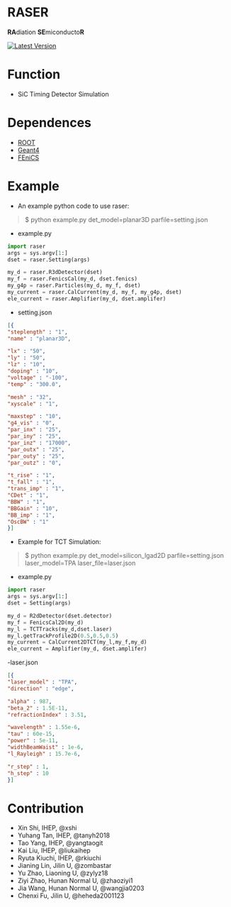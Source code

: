 RASER
======

**RA**diation **SE**miconducto**R** 


[![Latest Version][pypi-image]][pypi-url] 
  

Function
======

- SiC Timing Detector Simulation 

Dependences 
======

- [ROOT](https://root.cern.ch/building-root) 
- [Geant4](https://geant4.web.cern.ch)
- [FEniCS](https://fenicsproject.org)


Example 
======

- An example python code to use raser:

> $ python example.py det_model=planar3D parfile=setting.json
 
 - example.py 

```python 
import raser
args = sys.argv[1:]
dset = raser.Setting(args)

my_d = raser.R3dDetector(dset)
my_f = raser.FenicsCal(my_d, dset.fenics)
my_g4p = raser.Particles(my_d, my_f, dset)
my_current = raser.CalCurrent(my_d, my_f, my_g4p, dset)
ele_current = raser.Amplifier(my_d, dset.amplifer)
```
 - setting.json 
  
```json
[{
"steplength" : "1",
"name" : "planar3D",

"lx" : "50",
"ly" : "50",
"lz" : "10",
"doping" : "10", 
"voltage" : "-100",
"temp" : "300.0",

"mesh" : "32",
"xyscale" : "1",

"maxstep" : "10",
"g4_vis" : "0",
"par_inx" : "25",
"par_iny" : "25",
"par_inz" : "17000",
"par_outx" : "25",
"par_outy" : "25",
"par_outz" : "0",

"t_rise" : "1",
"t_fall" : "1",
"trans_imp" : "1",
"CDet" : "1",
"BBW" : "1",
"BBGain" : "10",
"BB_imp" : "1",
"OscBW" : "1"
}]
```

- Example for TCT Simulation:
> $ python example.py det_model=silicon_lgad2D parfile=setting.json laser_model=TPA laser_file=laser.json

 - example.py 

```python 
import raser
args = sys.argv[1:]
dset = Setting(args)

my_d = R2dDetector(dset.detector)
my_f = FenicsCal2D(my_d)
my_l = TCTTracks(my_d,dset.laser)
my_l.getTrackProfile2D(0.5,0.5,0.5)
my_current = CalCurrent2DTCT(my_l,my_f,my_d)
ele_current = Amplifier(my_d, dset.amplifer)
```

 -laser.json

```json
[{
"laser_model" : "TPA",
"direction" : "edge",

"alpha" : 987,
"beta_2" : 1.5E-11,
"refractionIndex" : 3.51,

"wavelength" : 1.55e-6,
"tau" : 60e-15,
"power" : 5e-11,
"widthBeamWaist" : 1e-6,
"l_Rayleigh" : 15.7e-6,

"r_step" : 1,
"h_step" : 10
}]
```
Contribution 
====== 
* Xin Shi, IHEP, @xshi
* Yuhang Tan, IHEP, @tanyh2018
* Tao Yang, IHEP, @yangtaogit
* Kai Liu, IHEP, @liukaihep
* Ryuta Kiuchi, IHEP, @rkiuchi
* Jianing Lin, Jilin U, @zombastar
* Yu Zhao, Liaoning U, @zylyz18
* Ziyi Zhao, Hunan Normal U, @zhaoziyi1
* Jia Wang, Hunan Normal U, @wangjia0203 
* Chenxi Fu, Jilin U, @heheda2001123
  


[pypi-image]: https://img.shields.io/pypi/v/raser.svg
[pypi-url]: https://pypi.org/project/raser

